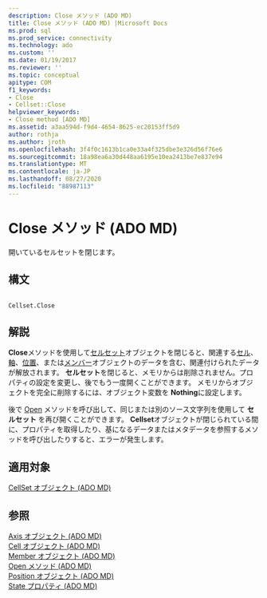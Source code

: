 ```yaml
---
description: Close メソッド (ADO MD)
title: Close メソッド (ADO MD) |Microsoft Docs
ms.prod: sql
ms.prod_service: connectivity
ms.technology: ado
ms.custom: ''
ms.date: 01/19/2017
ms.reviewer: ''
ms.topic: conceptual
apitype: COM
f1_keywords:
- Close
- Cellset::Close
helpviewer_keywords:
- Close method [ADO MD]
ms.assetid: a3aa594d-f9d4-4654-8625-ec20153ff5d9
author: rothja
ms.author: jroth
ms.openlocfilehash: 3f4f0c1613b1ca0e33a4f325dbe3e326d56f76e6
ms.sourcegitcommit: 18a98ea6a30d448aa6195e10ea2413be7e837e94
ms.translationtype: MT
ms.contentlocale: ja-JP
ms.lasthandoff: 08/27/2020
ms.locfileid: "88987113"
---
```

# <a name="close-method-ado-md"></a>Close メソッド (ADO MD)
開いているセルセットを閉じます。  
  
## <a name="syntax"></a>構文  
  
```  
  
Cellset.Close  
```  
  
## <a name="remarks"></a>解説  
 **Close**メソッドを使用して[セルセット](./cellset-object-ado-md.md)オブジェクトを閉じると、関連する[セル](./cell-object-ado-md.md)、[軸](./axis-object-ado-md.md)、[位置](./position-object-ado-md.md)、または[メンバー](./member-object-ado-md.md)オブジェクトのデータを含む、関連付けられたデータが解放されます。 **セルセット**を閉じると、メモリからは削除されません。プロパティの設定を変更し、後でもう一度開くことができます。 メモリからオブジェクトを完全に削除するには、オブジェクト変数を **Nothing**に設定します。  
  
 後で [Open](./open-method-ado-md.md) メソッドを呼び出して、同じまたは別のソース文字列を使用して **セルセット** を再び開くことができます。 **Cellset**オブジェクトが閉じられている間に、プロパティを取得したり、基になるデータまたはメタデータを参照するメソッドを呼び出したりすると、エラーが発生します。  
  
## <a name="applies-to"></a>適用対象  
 [CellSet オブジェクト (ADO MD)](./cellset-object-ado-md.md)  
  
## <a name="see-also"></a>参照  
 [Axis オブジェクト (ADO MD)](./axis-object-ado-md.md)   
 [Cell オブジェクト (ADO MD)](./cell-object-ado-md.md)   
 [Member オブジェクト (ADO MD)](./member-object-ado-md.md)   
 [Open メソッド (ADO MD)](./open-method-ado-md.md)   
 [Position オブジェクト (ADO MD)](./position-object-ado-md.md)   
 [State プロパティ (ADO MD)](./state-property-ado-md.md)